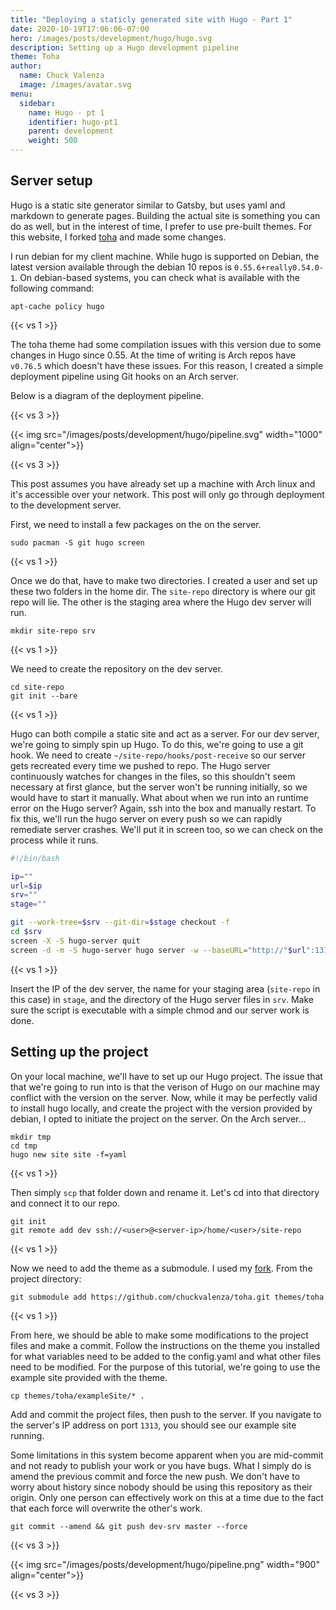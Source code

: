 ```yaml
---
title: "Deploying a staticly generated site with Hugo - Part 1"
date: 2020-10-19T17:06:06-07:00
hero: /images/posts/development/hugo/hugo.svg
description: Setting up a Hugo development pipeline
theme: Toha
author:
  name: Chuck Valenza
  image: /images/avatar.svg
menu:
  sidebar:
    name: Hugo - pt 1
    identifier: hugo-pt1
    parent: development
    weight: 500
---
```


## Server setup

Hugo is a static site generator similar to Gatsby, but uses yaml and markdown
to generate pages. Building the actual site is something you can do as well,
but in the interest of time, I prefer to use pre-built themes. For this
website, I forked [toha](https://themes.gohugo.io/toha/) and made some changes.

I run debian for my client machine. While hugo is supported on Debian, the
latest version available through the debian 10 repos is `0.55.6+really0.54.0-1`.
On debian-based systems, you can check what is available with the following
command:

```console
apt-cache policy hugo
```

{{< vs 1 >}}

The toha theme had some compilation issues with this version due to some changes
in Hugo since 0.55. At the time of writing is Arch repos have `v0.76.5` which
doesn't have these issues. For this reason, I created a simple deployment pipeline
using Git hooks on an Arch server.

Below is a diagram of the deployment pipeline.

{{< vs 3 >}}

{{< img src="/images/posts/development/hugo/pipeline.svg" width="1000" align="center">}}

{{< vs 3 >}}

This post assumes you have already set up a machine with Arch linux and it's
accessible over your network. This post will only go through deployment to the
development server.

First, we need to install a few packages on the on the server.

```console
sudo pacman -S git hugo screen
```

{{< vs 1 >}}

Once we do that, have to make two directories. I created a user and set up these
two folders in the home dir. The `site-repo` directory is where our git repo
will lie. The other is the staging area where the Hugo dev server will run.

```console
mkdir site-repo srv
```

{{< vs 1 >}}

We need to create the repository on the dev server.

```console
cd site-repo
git init --bare
```

{{< vs 1 >}}

Hugo can both compile a static site and act as a server. For our dev server,
we're going to simply spin up Hugo. To do this, we're going to use a git hook.
We need to create `~/site-repo/hooks/post-receive` so our server gets recreated
every time we pushed to repo. The Hugo server continuously watches for changes
in the files, so this shouldn't seem necessary at first glance, but the server
won't be running initially, so we would have to start it manually. What about
when we run into an runtime error on the Hugo server? Again, ssh into the box
and manually restart. To fix this, we'll run the hugo server on every push so
we can rapidly remediate server crashes. We'll put it in screen too, so we can
check on the process while it runs.

```bash
#!/bin/bash

ip=""
url=$ip
srv=""
stage=""

git --work-tree=$srv --git-dir=$stage checkout -f
cd $srv
screen -X -S hugo-server quit
screen -d -m -S hugo-server hugo server -w --baseURL="http://"$url":1313/" --bind $ip
```

{{< vs 1 >}}

Insert the IP of the dev server, the name for your staging area (`site-repo` in
this case) in `stage`, and the directory of the Hugo server files in `srv`. Make
sure the script is executable with a simple chmod and our server work is done.

## Setting up the project

On your local machine, we'll have to set up our Hugo project. The issue that
that we're going to run into is that the verison of Hugo on our machine may
conflict with the version on the server. Now, while it may be perfectly valid
to install hugo locally, and create the project with the version provided by
debian, I opted to initiate the project on the server. On the Arch server...

```console
mkdir tmp
cd tmp
hugo new site site -f=yaml
```

{{< vs 1 >}}

Then simply `scp` that folder down and rename it. Let's cd into that directory
and connect it to our repo.

```console
git init
git remote add dev ssh://<user>@<server-ip>/home/<user>/site-repo
```

{{< vs 1 >}}

Now we need to add the theme as a submodule. I used my
[fork](https://github.com/chuckvalenza/toha). From the project directory:

```console
git submodule add https://github.com/chuckvalenza/toha.git themes/toha
```

{{< vs 1 >}}

From here, we should be able to make some modifications to the project files
and make a commit. Follow the instructions on the theme you installed for what
variables need to be added to the config.yaml and what other files need to be
modified. For the purpose of this tutorial, we're going to use the example site
provided with the theme.

```console
cp themes/toha/exampleSite/* .
```

Add and commit the project files, then push to the server. If you navigate to
the server's IP address on port `1313`, you should see our example site running.

Some limitations in this system become apparent when you are mid-commit and not
ready to publish your work or you have bugs. What I simply do is amend the
previous commit and force the new push. We don't have to worry about history
since nobody should be using this repository as their origin. Only one person
can effectively work on this at a time due to the fact that each force will
overwrite the other's work.

```console
git commit --amend && git push dev-srv master --force
```

{{< vs 3 >}}

{{< img src="/images/posts/development/hugo/pipeline.png" width="900" align="center">}}

{{< vs 3 >}}



